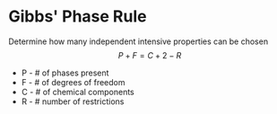 # Gibbs' Phase Rule

Determine how many independent intensive properties can be chosen
$$P + F = C+2 -R$$
- P - # of phases present
- F - # of degrees of freedom
- C - # of chemical components
- R - # number of restrictions

